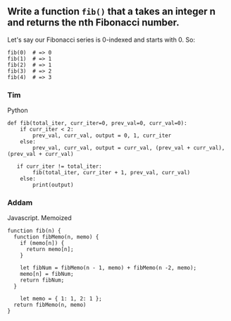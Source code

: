 ## Write a function `fib()` that a takes an integer n and returns the nth Fibonacci number.

Let's say our Fibonacci series is 0-indexed and starts with 0. So:

```
fib(0)  # => 0
fib(1)  # => 1
fib(2)  # => 1
fib(3)  # => 2
fib(4)  # => 3
```

### Tim

Python

```
def fib(total_iter, curr_iter=0, prev_val=0, curr_val=0):
    if curr_iter < 2:
        prev_val, curr_val, output = 0, 1, curr_iter
    else:
        prev_val, curr_val, output = curr_val, (prev_val + curr_val), (prev_val + curr_val)

   if curr_iter != total_iter:
        fib(total_iter, curr_iter + 1, prev_val, curr_val)
    else:
        print(output)
```

### Addam

Javascript. Memoized

```
function fib(n) {
  function fibMemo(n, memo) {
    if (memo[n]) {
      return memo[n];
    }

    let fibNum = fibMemo(n - 1, memo) + fibMemo(n -2, memo);
    memo[n] = fibNum;
    return fibNum;
  }

    let memo = { 1: 1, 2: 1 };
  return fibMemo(n, memo)
}
```
